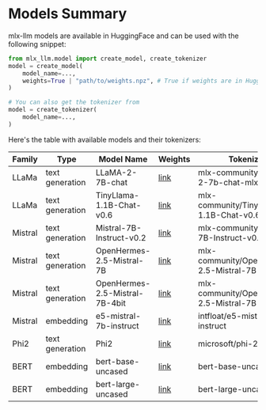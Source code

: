# Models Summary

mlx-llm models are available in HuggingFace and can be used with the following snippet:

```python
from mlx_llm.model import create_model, create_tokenizer
model = create_model(
    model_name=...,
    weights=True | "path/to/weights.npz", # True if weights are in HuggingFace
)

# You can also get the tokenizer from
model = create_tokenizer(
    model_name=...,
)

```

Here's the table with available models and their tokenizers:

| Family | Type | Model Name | Weights | Tokenizer | Notes |
|--------|------|------------|---------|-----------|-------|
|   LLaMa     |  text generation        |   LLaMA-2-7B-chat              |  [link](https://huggingface.co/mlx-community/Llama-2-7b-chat-mlx/tree/main)          |  mlx-community/Llama-2-7b-chat-mlx         |       |
|   LLaMa     |  text generation        |   TinyLlama-1.1B-Chat-v0.6     |  [link](https://huggingface.co/mlx-community/TinyLlama-1.1B-Chat-v0.6/tree/main)     |  mlx-community/TinyLlama-1.1B-Chat-v0.6          |    |
|   Mistral   |  text generation        |   Mistral-7B-Instruct-v0.2     |  [link](https://huggingface.co/mlx-community/Mistral-7B-Instruct-v0.2/tree/main)     |  mlx-community/Mistral-7B-Instruct-v0.2         |       |
|   Mistral   |  text generation        |   OpenHermes-2.5-Mistral-7B    |  [link](https://huggingface.co/mlx-community/OpenHermes-2.5-Mistral-7B/blob/main/weights.npz)    |  mlx-community/OpenHermes-2.5-Mistral-7B         |       |
|   Mistral   |  text generation        |   OpenHermes-2.5-Mistral-7B-4bit    |  [link](https://huggingface.co/mlx-community/OpenHermes-2.5-Mistral-7B/blob/main/weights_4bit.npz)    |  mlx-community/OpenHermes-2.5-Mistral-7B         |       |
|   Mistral   |  embedding   |   e5-mistral-7b-instruct       |  [link](https://huggingface.co/mlx-community/e5-mistral-7b-instruct-mlx/tree/main)   |  intfloat/e5-mistral-7b-instruct        |       |
|   Phi2      |  text generation        |   Phi2                         |  [link](https://huggingface.co/mlx-community/phi-2/tree/main)                        |  microsoft/phi-2        |       |
|   BERT     |  embedding        |   bert-base-uncased              |  [link](https://huggingface.co/mlx-community/bert-base-uncased-mlx/tree/main)          |  bert-base-uncased-mlx         |       |
|   BERT     |  embedding        |   bert-large-uncased              |  [link](https://huggingface.co/mlx-community/bert-large-uncased-mlx/tree/main)          |  bert-large-uncased-mlx         |       |
